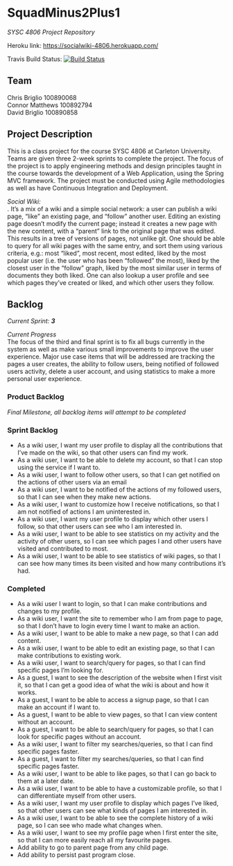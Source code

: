 # SquadMinus2Plus1
_SYSC 4806 Project Repository_

Heroku link: https://socialwiki-4806.herokuapp.com/

Travis Build Status: 
[![Build Status](https://travis-ci.com/4806/SquadMinus2Plus1.svg?token=qmpV8nydhg7CsjJzighq&branch=master)](https://travis-ci.com/4806/SquadMinus2Plus1)

## Team
Chris Briglio 100890068 <br />
Connor Matthews 100892794 <br />
David Briglio 100890858

## Project Description
This is a class project for the course SYSC 4806 at Carleton University. Teams are given three 2-week sprints to complete the project. The focus of the project is to apply engineering methods and design principles taught in the course towards the development of a Web Application, using the Spring MVC framework. The project must be conducted using Agile methodologies as well as have Continuous Integration and Deployment. 

_Social Wiki:_ <br />. 
It’s a mix of a wiki and a simple social network: a user can publish a wiki page, “like” an existing page, and “follow” another user. Editing an existing page doesn’t modify the current page; instead it creates a new page with the new content, with a “parent” link to the original page that was edited. This results in a tree of versions of pages, not unlike git. One should be able to query for all wiki pages with the same entry, and sort them using various criteria, e.g.: most “liked”, most recent, most edited, liked by the most popular user (i.e. the user who has been “followed” the most), liked by the closest user in the “follow” graph, liked by the most similar user in terms of documents they both liked. One can also lookup a user profile and see which pages they’ve created or liked, and which other users they follow.

## Backlog
_Current Sprint: **3**_ <br />

_Current Progress_ <br />
The focus of the third and final sprint is to fix all bugs currently in the system as well as make various small improvements to improve the user experience. Major use case items that will be addressed are tracking the pages a user creates, the ability to follow users, being notified of followed users activity, delete a user account, and using statistics to make a more personal user experience.  

### Product Backlog
_Final Milestone, all backlog items will attempt to be completed_

### Sprint Backlog
- As a wiki user, I want my user profile to display all the contributions that I’ve made on the wiki, so that other users can find my work.
- As a wiki user, I want to be able to delete my account, so that I can stop using the service if I want to.
- As a wiki user, I want to follow other users, so that I can get notified on the actions of other users via an email
- As a wiki user, I want to be notified of the actions of my followed users, so that I can see when they make new actions.
- As a wiki user, I want to customize how I receive notifications, so that I am not notified of actions I am uninterested in.
- As a wiki user, I want my user profile to display which other users I follow, so that other users can see who I am interested in.
- As a wiki user, I want to be able to see statistics on my activity and the activity of other users, so I can see which pages I and other users have visited and contributed to most.
- As a wiki user, I want to be able to see statistics of wiki pages, so that I can see how many times its been visited and how many contributions it’s had.


### Completed
- As a wiki user I want to login, so that I can make contributions and changes to my profile.
- As a wiki user, I want the site to remember who I am from page to page, so that I don’t have to login every time I want to make an action.
- As a wiki user, I want to be able to make a new page, so that I can add content.
- As a wiki user, I want to be able to edit an existing page, so that I can make contributions to existing work.
- As a wiki user, I want to search/query for pages, so that I can find specific pages I’m looking for.
- As a guest, I want to see the description of the website when I first visit it, so that I can get a good idea of what the wiki is about and how it works.
- As a guest, I want to be able to access a signup page, so that I can make an account if I want to.
- As a guest, I want to be able to view pages, so that I can view content without an account.
- As a guest, I want to be able to search/query for pages, so that I can look for specific pages without an account.
- As a wiki user, I want to filter my searches/queries, so that I can find specific pages faster.
- As a guest, I want to filter my searches/queries, so that I can find specific pages faster.
- As a wiki user, I want to be able to like pages, so that I can go back to them at a later date.
- As a wiki user, I want to be able to have a customizable profile, so that I can differentiate myself from other users.
- As a wiki user, I want my user profile to display which pages I’ve liked, so that other users can see what kinds of pages I am interested in.
- As a wiki user, I want to be able to see the complete history of a wiki page, so I can see who made what changes when.
- As a wiki user, I want to see my profile page when I first enter the site, so that I can more easily reach all my favourite pages.
- Add ability to go to parent page from any child page.
- Add ability to persist past program close.